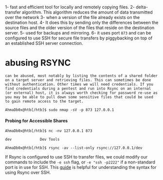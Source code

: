 
1- fast and efficient tool for locally and remotely copying files.
2- delta-transfer algorithm. This algorithm reduces the amount of data transmitted over the network
3- when a version of the file already exists on the destination host.
4- It does this by sending only the differences between the source files and the older version of the files that reside on the destination server.
5- used for backups and mirroring.
6- it uses port `873` and can be configured to use SSH for secure file transfers by piggybacking on top of an established SSH server connection.



# abusing RSYNC

`can be abused, most notably by listing the contents of a shared folder on a target server and retrieving files. This can sometimes be done without authentication. Other times we will need credentials. If you find credentials during a pentest and run into Rsync on an internal (or external) host, it is always worth checking for password re-use as you may be able to pull down some sensitive files that could be used to gain remote access to the target.`

```shell
AhmaDb0x@htb[/htb]$ sudo nmap -sV -p 873 127.0.0.1
```

#### Probing for Accessible Shares

```shell
AhmaDb0x@htb[/htb]$ nc -nv 127.0.0.1 873

dev            	Dev Tools

```

```shell
AhmaDb0x@htb[/htb]$ rsync -av --list-only rsync://127.0.0.1/dev
```

If Rsync is configured to use SSH to transfer files, we could modify our commands to include the `-e ssh` flag, or `-e "ssh -p2222"` if a non-standard port is in use for SSH. This [guide](https://phoenixnap.com/kb/how-to-rsync-over-ssh) is helpful for understanding the syntax for using Rsync over SSH.


